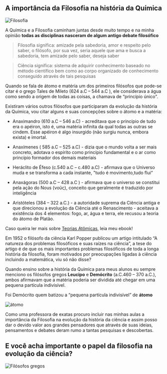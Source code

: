 ## A importância da Filosofia na história da Química

![Filosofia](http://www.cliografia.com/wp-content/uploads/2013/04/pensador.jpg)

A Química e a Filosofia	caminham juntas desde muito tempo e na minha opinião **todas as disciplinas nasceram de algum antigo debate filosófico**


> Filosofia significa: amizade pela sabedoria, amor e respeito pelo saber, o filósofo, por sua vez, seria aquele que ama e busca a sabedoria, tem amizade pelo saber, deseja saber

> Ciência significa: sistema de adquirir conhecimento baseado no método científico bem como ao corpo organizado de conhecimento conseguido através de tais pesquisas


Quando se fala de átomo e matéria um dos primeiros filósofos que pode-se citar é o grego Tales de Mileto (624 a.C – 544 a.C ),  ele considerava a água como sendo a origem de todas as coisas, a chamava de “princípio único". 

Existiram vários outros filósofos que participaram da evolução da história da Química, vou citar alguns e suas concepções sobre o átomo e a matéria:

- Anaximandro (610 a.C – 546 a.C) - acreditava que o princípio de tudo era o apéiron, isto é, uma matéria infinita da qual todas as outras se cindem. Esse apéiron é algo insurgido (não surgiu nunca, embora exista) e imortal.
	
- Anaxímenes ( 585 a.C – 525 a.C) - dizia que o mundo volta a ser mais concreto, adotava o espírito como princípio fundamental e o ar como princípio formador dos demais materiais

- Heráclito de Éfeso (c.540 a.C – c.480 a.C) - afirmava que o Universo muda e se transforma a cada instante, "tudo é movimento,tudo flui“

- Anaxágoras (500 a.C – 428 a.C ) - afirmava que o universo se constitui pela ação do Nous (νοῦς), conceito que geralmente é traduzido por inteligência

- Aristóteles (384 – 322 a.C.) - a autoridade suprema da Ciência antiga e que direcionou a evolução da Ciência até o Renascimento - aceitava a existência dos 4 elementos: fogo, ar, água e terra, ele recusou a teoria do átomo de Platão. 


Caso queira ler mais sobre [Teorias Atômicas](https://docs.google.com/document/d/1ogT4K8bB4RJnjguXvOvmwk_aVU3384d4NXB38pAyvEU/edit?usp=sharing), leia meu ebook!


Em 1952 o filósofo da ciência Karl Popper publicou um artigo intitulado “A natureza  dos  problemas  filosóficos e suas raízes na  ciência”, a tese do artigo é de que os mais importantes  problemas  filosóficos de toda a longa história da filosofia, foram motivados por preocupações ligadas à ciência incluindo a matemática, viu só não disse?

Quando ensino sobre a história da Química para meus alunos eu sempre menciono os filósofos gregos **Leucipo** e **Demócrito** (a.C.460 – 370 a.C.), ambos afirmavam que a matéria poderia ser dividida até chegar em uma pequena partícula indivisível.

Foi Demócrito quem batizou a “pequena partícula indivisível” de **átomo**

![átomo](http://www.grupoescolar.com/a/b/0BEB0.jpg)

Como uma professora de exatas procuro incluir nas minhas aulas a importância da Filosofia na evolução da história da ciência e assim posso dar o devido valor aos grandes pensadores que através de suas ideias, pensamentos e debates deram rumo a tantas pesquisas e descobertas. 

## E você acha importante o papel da filosofia na evolução da ciência?

![Filósofos gregos](http://4.bp.blogspot.com/-iNYgL0j7mMc/VvhBGAkFsQI/AAAAAAAAAI0/hzkGCyPdMkYvBDoObY9oCwJEroLkBOEjw/s1600/Escola%2Bde%2BAtenas%2BPre%2BSocratico%2BFilosofia%2BPequi%2BDourado.jpg)
